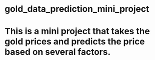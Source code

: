 # gold_data_prediction_mini_project
# This is a mini project that takes the gold prices and predicts the price based on several factors.

